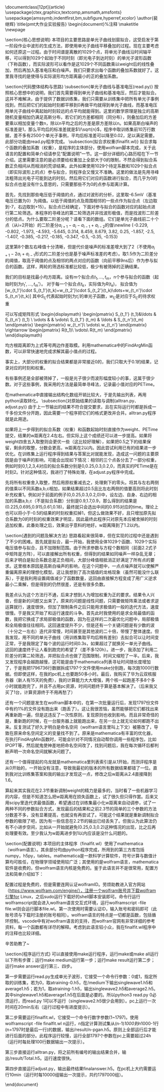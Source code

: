 \documentclass[12pt]{article}
\usepackage{ctex,graphicx,textcomp,amsmath,amsfonts}
\usepackage{amssymb,indentfirst,bm,subfigure,hyperref,xcolor}
\author{裴继辉}
\title{pmt大作业实验报告}
\begin{document}%注释
\maketitle
\newpage


\section{核心思想说明}
本项目的主要思路是单光子曲线划窗拟合，这受启发于第一阶段作业中波形的生成方法，即使用单光子曲线平移叠加的过程。现在主要考虑如何还原这一过程。由于时间谱是离散的1029个点，将单光子曲线沿时间轴平移，可以得到1029个起始于不同时刻（即光电子到达时刻）的单光子波形函数（下称函数），而实际波形可以看作是这1029个不同函数乘以weight后的线性叠加，然后再加入基准电压和白噪声。我们只要求出每个函数的叠加系数就好了。这里我寻找的是使得与实际波形均方距离最小的正的叠加系数。

\section{代码整体结构与思路}
\subsection{单光子曲线与基准电压(read.py)}
按照核心思想中的说明，我们首先需要得到单光子曲线和基准电压，然后才能拟合。这并不难解决，由于提供了数据训练集，我们只需要从训练集中把所有单光子事例找到，然后把它们的起始时刻都平移到0再做平均就得到单光子曲线，而基准电压用单光子曲线中离起始时刻较远的点平均就能得到。这里的数学原理是独立的高斯随机变量相加仍满足高斯分布，若它们的方差都相同（同分布），则叠加后的方差要乘以相加变量个数n，除以n平均之后的方差是原方差除以n。如果高斯白噪声的标准差是1，那么平均后的标准差就是$1/\sqrt{n}$，程序中取训练集前10万行数据，差不多有2500个单光子事例，平均后标准差可以降至0.02，足以满足需要。此部分功能由read.py程序完成。
\subsection{拟合求权重(finalfit.wl)}
拟合求每个函数的叠加系数（权重），是程序的主体部分，使用wolfram脚本完成，关于此语言的配置和简单介绍请参见“配置说明”一节。这一部分详细的心路历程在下一节介绍。这里需要注意的是必须要给权重加上全部大于0的限制，不然会得到拟合系数正负相间从而相消的荒谬结果。此外如果使用1029个待定系数和1029个拟合点（即实际波形上的点）参与拟合，则程序会又慢又不准确。这里的做法是先用寻峰法粗筛出光电子可能到达的时刻，然后用它们对应的函数进行拟合，而几乎为0的拟合点也是没有什么意思的，只需要那些不为0的点参与距离计算。

首先，先找到那些电压低于阈值的点，通过对波形的分析，这里取-6.5mV（基准电压已置为0）为阈值。以低于阈值的点及周围相邻的一些点作为拟合点（左边取到-7，右边取到+15）。拟合点已经确定，下面对参与拟合的函数对应的起始点进行第二轮筛选。本程序的寻峰法的第二轮筛选并非找波形极值，而是找波形二阶差分的低点。为什么要取二阶差分呢？请看下面的数组。它们是单光子曲线前二十个点（从i=2开始）的二阶差分$a_{i+1}-a_i-a_{i-1}+a_{i-2}$的值\newline
{-0.229, -0.802, -1.973, -4.593, -5.645, 0.314, 8.459, 8.679, 3.82, 0.25, -1.857, -2.5, -1.407, -0.385, -0.217, -0.185, -0.347, -0.5, -0.35, -0.153}

这里第8个数左右峰值十分清晰，但是代价是噪声的标准差增大到了2（不使用$a_{i+1}-2a_i+a_{i-1}$形式的二阶差分也是基于噪声标准差的考虑）。取1.5作为二阶差分的阈值，取高于阈值的点及相邻的两点对应的函数（向前平移9ns后）作为参与拟合的函数。这样，两轮的筛选标准都比较低，极少有被筛掉的正确结果。

我们的目标是找最小均方距离。设有m个拟合点$t_1,\dots,t_m$，n个参与拟合的函数（起始时刻为$t_1',\dots,t_m'$）。
对于每一个拟合点$t_k$，实际值为$R(t_k)$，
拟合值为
\[w_{t_1'}\cdot S_{t_1'}(t_k)+w_{t_2'}\cdot S_{t_2'}(t_k)\dots+w_{t_n'}\cdot S_{t_n'}(t_k)\]
其中$S_{t_i'}$代表起始时刻为$t_i'$的单光子函数，$w_{t_i'}$是对应于$S_{t_i'}$的待求权重

可以写成矩阵形式
\begin{displaymath}
	\begin{pmatrix}
		S_{t_1'} (t_1)&\ldots & S_{t_n'} (t_1) \\
		\vdots &   & \vdots\\
		S_{t_1'} (t_m) & \ldots & S_{t_n'}(t_m)
	\end{pmatrix}
\begin{pmatrix}
w_{t_n'}\\
\vdots\\
w_{t_n'}
\end{pmatrix}
\rightarrow
\begin{pmatrix}
R(t_1)\\
\vdots\\
R(t_m)
\end{pmatrix}
\end{displaymath}

均方根距离即为上式等号两边作差取模。利用mathematica中的FindArgMin函数，可以非常快速地完成求解其最小值点的过程。

事实上，大部分的权重的拟合结果都是非常接近0的，我们只取大于0.1的结果，记录对应的时刻和权重。

有些事例还是全部被筛掉了，一般是光子很少而波形幅度较小的事，这属于很少数。对于这些事例，我采用的方法是最简单寻峰法，记录最小值对应的PETime。

在mathematica中直接输出结构化数组开销比较大，于是先输出列表，再用python读取转化。
\subsection{对原始结果的读取与调制(alltran.py、adjust.py)}
由于上一节输出的结果不符合提交要求，且在实际运行时都是拆成一千多份文件分开跑，因此需要一个程序把它们的格式更改并合并。alltran.py程序就是此用途。

如果将上一步得到的拟合系数（权重）和函数起始时刻直接作为weight、PETime提交，结果的w距离在2.4左右。但实际上这个成绩还可以进一步提高。如果将weight四舍五入取整则会更优一些（这比较好理解），如果把0.5之下的结果保留，剩余的取整，分数会更高，w距离在2以内。因此尝试利用已有的结果进一步优化。在训练集上运行程序得到结果与答案比对就能发现，造成这一问题的主要原因是由于噪声的影响，可能会出现如下情况：相邻的三个点各分去了一部分权重，例如时刻0,1,2,3,4对应的拟合系数分别是0,0.25,0.3,0.2,0，而真实的PETime是在时刻2。针对这种情况，我进行了特殊处理，在adjust.py程序中完成。

先将所有权重舍入取整，然后用原权重减去之，处理剩下的零头。将其与左右两侧的值乘以不同系数a,b,c相加，如果结果超过0.5且比左右两侧的值要高则将此时刻补充权重1。例如对于前面的例子(0,0.25,0.3,0.2,0)中，设左边、自身、右边的相加的系数a,b,c（不是拟合系数）分别是0.9,1.7,0.9，那么得到的结果是(0.225,0.695,0.915,0.61,0.18)，最终就只会选出中间的0.915对应的time。理论上也可以将小于-0.5的结果的时刻权重扣掉1，但这么做效果不好，且只增加原先拟合系数为0的时刻的权重效果才明显，因此最终此程序只对原先本应被舍掉的时刻追加权重。此番处理之后，效果出乎意料的地好。w距离降到了1.2以内。

\section{遇到的问题及解决方法}
思路看起来很简单，但在实现的过程中还是遇到了不少的困难。首先就是拟合，最一开始，我使用全体1029个函数、1029个实际电压值参与拟合，且不加限制范围。由于所求参数与方程个数相同（前面2.2式子中矩阵是方阵），可以直接解出所有权重，但得到的结果如同噪声一样杂乱无章；后来才明白是拟合系数总是正负相间，大部分峰值相抵消正好满足了所有点的要求。这里根本原因是高斯白噪声的影响，在这个问题中，一点点噪声就可以使解严重偏离原来的理想化模型。这让我想到了高次插值的龙格现象（虽然可能没什么联系），于是我利用设置阈值减少了函数数量，这回由直接解方程变成了用广义逆求最小二乘解，但是得到的仍然很差，还是有很多负数。

我差点认为这个方法行不通，后来才想到人为增加权重为正的要求。结果令人兴奋，但是新的问题又出来了。原来的问题是线性问题，只需要做矩阵乘法或者求逆运算就行，速度很快，但加了限制条件之后只能用求极值的一般的迭代方法，速度很慢。于是我又开始了和运行速度的斗争。首先此时我使用的是求全局最值的函数，我把它换成了求局部极值的函数，因为在这样的二次最优化问题中，局部极值和全局极值往往相同。这回速度提升不少，但是还有一个关键问题是有少数的波（十分之一左右）迭代非常慢，时间甚至是其他波的二十倍，带慢了整体速度。但我发现，用不同的单光子曲线（用训练集取平均后稍有差别）去拟合可以让时间变正常，于是我限定了每个波的运行时间0.3s，如果超过了就换另一单光子曲线。这回的速度终于让人看到跑完的希望了（差不多120h）。进一步，我添加了利用二阶差分的第二轮筛选，并把拟合点也做了范围限制，时间又缩短了一半。后来，我又发现程序会越跑越慢，这可能是由于mathematica列表寻址时间随长度增加了，于是我把1796736行数据拆成1797个文件使用make分别跑，每次跑1000行数据。但即使这样，在我的pc机上也要跑50多小时。最后，我购买了华为云双核服务器（新人有15天的免费），我的计算能力大大增强，两个核一起跑差不多8个多小时就能跑完了，并且不占用pc资源，时间问题终于算是基本解决了。（后来我又买了1台，计算资源终于不用再愁了）

还有一个问题是发生在wolfram脚本中的，在第一次批量运行后，发现1797份文件中有约1\%的文件没有跑出来（跑丢了）。这让我很苦恼，虽然能够把它们都找出来再重新跑一遍，但是这违反了一次性原则，复现原则也收到影响。而且非常奇怪的是，重新跑的时候，在一台服务器上就能跑出来，在另一台上就无论如何都跑不出来。反复测试了好久才明白是命名空间（wolfram语言里叫上下文）被篡改了，导致在原来命名空间定义的变量找不到了。原来是mathematica有丰富的优化器，在执行FindArgMin函数时，可能会针对不同情况自动帮你调用一些程序包，比如IPOPT等，然后就鬼使神差地把命名空间改了，找到问题后，我在每次循环后都判断声明一次命名空间就解决问题了。

还有一个值得提起的乌龙就是mathematica里列表索引是从1开始，而测评程序是从0开始的，一开始没有注意，导致我最初的版本的所有数据结果都错了一位。直到我对比训练集答案和我的输出才发现这一点，修改之后w距离从2.4直接降到1.6。

算起来其实我花在2.3节重新调制weight的精力是最多的，当时看了一些机器学习的内容，但是不知道怎么把w距离用在损失函数上，试了很久但只得作罢。后来又用scipy里迭代求最值函数，希望通过在训练集最小化w距离来自动调参，试了一两种不同的参数拟合方式，发现最后的结果和之前2.3节的简单的三个参数的方法分数差不多，没有显著提高，也就没有再尝试了。可能这个结果就是重新调制拟合参数的极限了吧，因为有一些信息在2.2节的输出已经丢失了。但我认为此算法仍有不小进步空间，比如从一开始就避免(0.25,0.3,0.2)这种情况的出现，比之后再处理要有效。至少我认为w距离进步到1以内应该是没什么问题的。

\section{配置说明}
本项目的主体程序（finalfit.wl）使用了mathematica（wolfram语言）。其余部分均由python程序完成，所用到的第三方库包括numpy，h5py，tables。mathematica是一款科学计算软件，符号计算与数值计算均可胜任，在物理学领域使用较广泛；其使用的是wolfram语言，mathematica软件是收费的，但wolfram语言内核是免费的。鉴于此语言并不是很常用，配置方法和简单介绍如下：

配置过程是免费的，但是需要连网认证wolframID。劳烦助教进入官方网站（https://www.wolfram.com/engine/），注册一个wolfram账号并下载wolfram引擎for Linux，之后sudo运行下载好的shell脚本安装即可。命令行运行wolframscript就会进入wolfram语言交互式环境，运行wolframscript -file file.wl则会运行脚本file.wl。第一次使用时需要认证ID，输入账号和密码即可（此账号须与下载时注册的账号相同）。wolfram语言的特点是一切都是函数，包括循环控制。vscode中有对wolfram语言的支持，而wolfram官网有非常详细的参考资料，每一个函数都有详尽的解释。考虑到此语言较小众，我在finalfit.wl程序中的注释也比较详细。

辛苦助教了~

\section{程序运行方式}
可以直接使用make运行程序，运行make或make all运行以下所有步骤；运行make medium运行第一步；运行make result运行第二步；运行make answer运行第三、四步。

第一步需要运行read.py生成单光子波形，它接受一个命令行参数：0或1，指定所取的训练集，若为0，取atraining-0.h5，在/medium下输出singlewave1.h5和average1.h5；若为1，取atraining-1.h5，输出singlewave2.h5和average2.h5。其中singlewave1.h5和average1.h5在后面是必要的。所以python3 read.py 0必须运行，而read.py 1可以不运行（singlewave2.h5很少会用到）。pc上运行一次时间在20min左右（运行过程中有进度提示）。

第二步需要运行finalfit.wl，它接受一个命令行数字参数(1~1797)。使用wolframscript -file finalfit.wl n运行，n指定计算测试集从(n-1)*1000到n*1000-1行(n=1797时是最后一行)的数据，输出/result/n-pgan.h5。原则上全部运行后才能进行后面的部分。此程序运行较慢，运行全部1797个参数在pc上需要超过24h（运行时每处理100行数据输出一次提示）。

第三步直接运行alltran.py，将之前所有编号的输出结果合并，输出/result/Total.h5。运行速度很快。

第四步直接运行adjust.py，输出最终结果finalanswer.h5。在pc机上大约需要运行10min（运行时每10000组输出一次提示，共约1797000组）。



\end{document}
